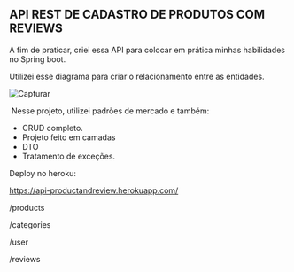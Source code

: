 <h2>API REST DE CADASTRO DE PRODUTOS COM REVIEWS</h2>

A fim de praticar, criei essa API para colocar em prática minhas habilidades no Spring boot.

Utilizei esse diagrama para criar o relacionamento entre as entidades. 

![Capturar](https://user-images.githubusercontent.com/77133022/143316198-4be006d5-45a5-49af-a374-2593a6a756a3.PNG)

​	Nesse projeto, utilizei padrões de mercado e também:

* CRUD completo.
* Projeto feito em camadas
* DTO
* Tratamento de exceções.



Deploy no heroku:

https://api-productandreview.herokuapp.com/

/products

/categories

/user

/reviews
